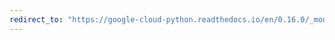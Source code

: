 ```yaml
---
redirect_to: "https://google-cloud-python.readthedocs.io/en/0.16.0/_modules/gcloud/bigtable/cluster.html"
---
```

